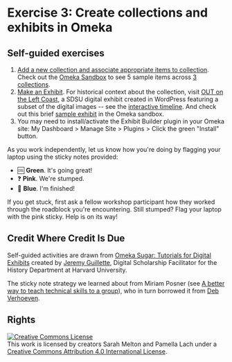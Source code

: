 # Exercise 3: Create collections and exhibits in Omeka

## Self-guided exercises
1. [Add a new collection and associate appropriate items to collection](https://jaguillette.github.io/omekaSugar/tutorial/collections/2016/09/06/add-a-collection.html). Check out the [Omeka Sandbox](http://digischol.omeka.net/welcome) to see 5 sample items across [3 collections](http://digischol.omeka.net/collections/browse). 
2. [Make an Exhibit](https://jaguillette.github.io/omekaSugar/tutorial/collections/2016/09/06/make-an-exhibit.html). For historical context about the collection, visit [OUT on the Left Coast](https://sdpride.sdsu.edu/), a SDSU digital exhibit created in WordPress featuring a subset of the digital images -- see the [interactive timeline](https://sdpride.sdsu.edu/out-on-the-left-coast-timeline/). And check out this brief [sample exhibit](http://digischol.omeka.net/exhibits/show/sample) in the Omeka sandbox.
3. You may need to install/activate the Exhibit Builder plugin in your Omeka site: My Dashboard > Manage Site > Plugins > Click the green "Install" button.

As you work independently, let us know how you're doing by flagging your laptop using the sticky notes provided:

- :cool: **Green**. It's going great!
- :question: **Pink**. We're stumped.
- :100: **Blue**. I'm finished!

If you get stuck, first ask a fellow workshop participant how they worked through the roadblock you're encountering. Still stumped? Flag your laptop with the pink sticky. Help is on its way!


## Credit Where Credit Is Due

Self-guided activities are drawn from [Omeka Sugar: Tutorials for Digital Exhibits](https://jaguillette.github.io/omekaSugar) created by [Jeremy Guillette](https://history.fas.harvard.edu/people/jeremy-guillette), Digital Scholarship Facilitator for the History Department at Harvard University.

The sticky note strategy we learned about from Miriam Posner (see [A better way to teach technical skills to a group](http://miriamposner.com/blog/a-better-way-to-teach-technical-skills-to-a-group)), who in turn borrowed it from [Deb Verhoeven](https://www.deakin.edu.au/about-deakin/people/deb-verhoeven).

## Rights

<a rel="license" href="http://creativecommons.org/licenses/by/4.0/"><img alt="Creative Commons License" style="border-width:0" src="https://i.creativecommons.org/l/by/4.0/88x31.png" /></a><br />This work is licensed by creators Sarah Melton and Pamella Lach under a <a rel="license" href="http://creativecommons.org/licenses/by/4.0/">Creative Commons Attribution 4.0 International License</a>.
